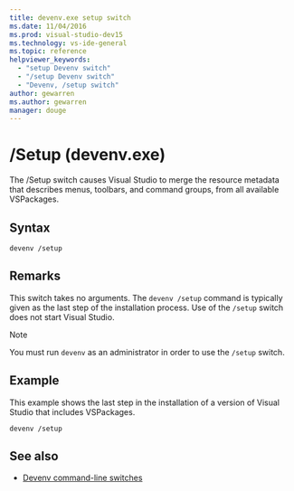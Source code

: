 ```yaml
---
title: devenv.exe setup switch
ms.date: 11/04/2016
ms.prod: visual-studio-dev15
ms.technology: vs-ide-general
ms.topic: reference
helpviewer_keywords:
  - "setup Devenv switch"
  - "/setup Devenv switch"
  - "Devenv, /setup switch"
author: gewarren
ms.author: gewarren
manager: douge
---
```

# /Setup (devenv.exe)

The /Setup switch causes Visual Studio to merge the resource metadata that describes menus, toolbars, and command groups, from all available VSPackages.

## Syntax

```shell
devenv /setup
```

## Remarks

This switch takes no arguments. The `devenv /setup` command is typically given as the last step of the installation process. Use of the `/setup` switch does not start Visual Studio.

> [!NOTE]
> You must run `devenv` as an administrator in order to use the `/setup` switch.

## Example

This example shows the last step in the installation of a version of Visual Studio that includes VSPackages.

```shell
devenv /setup
```

## See also

- [Devenv command-line switches](../../ide/reference/devenv-command-line-switches.md)